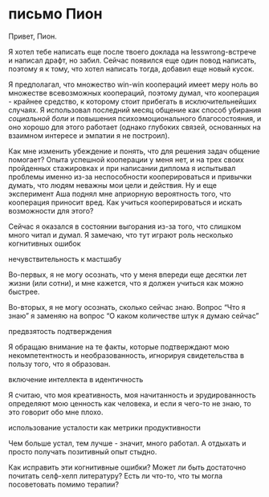 # письмо Пион
Привет, Пион.

Я хотел тебе написать еще после твоего доклада на lesswrong-встрече и написал драфт, но забил. Сейчас появился еще один повод написать, поэтому я к тому, что хотел написать тогда, добавил еще новый кусок.

Я предполагал, что множество win-win коопераций имеет меру ноль во множестве всевозможных коопераций, поэтому думал, что кооперация - крайнее средство, к которому стоит прибегать в исключительнейших случаях. Я использовал последний месяц общение как способ убирания _социальной боли_ и повышения психоэмоционального благосостояния, и оно хорошо для этого работает (однако глубоких связей, основанных на взаимном интересе и эмпатии я не построил). 

Как мне изменить убеждение и понять, что для решения задач общение помогает? Опыта успешной кооперации у меня нет, и на трех своих пройденных стажировках и при написании диплома я испытывал проблемы именно из-за неспособности кооперироваться и привычки думать, что людям неважны мои цели и действия. Ну и еще эксперимент Аша поднял мне априорную вероятность того, что кооперация приносит вред. Как учиться кооперироваться и искать возможности для этого?

Сейчас я оказался в состоянии выгорания из-за того, что слишком много читал и думал. Я замечаю, что тут играют роль несколько когнитивных ошибок

нечувствительность к мастшабу

Во-первых, я не могу осознать, что у меня впереди еще десятки лет жизни (или сотни), и мне кажется, что я должен учиться как можно быстрее.

Во-вторых, я не могу осознать, сколько сейчас знаю. Вопрос “Что я знаю” я заменяю на вопрос “О каком количестве штук я думаю сейчас”

предвзятость подтверждения

Я обращаю внимание на те факты, которые подтверждают мою некомпетентность и необразованность, игнорируя свидетельства в пользу того, что я образован.

включение интеллекта в идентичность

Я считаю, что моя креативность, моя начитанность и эрудированность определяют мою ценность как человека, и если я чего-то не знаю, то это говорит обо мне плохо.

использование усталости как метрики продуктивности

Чем больше устал, тем лучше - значит, много работал. А отдыхать и просто получать позитивный опыт стыдно.

Как исправить эти когнитивные ошибки? Может ли быть достаточно почитать селф-хелп литературу? Есть ли что-то, что ты могла посоветовать помимо терапии?